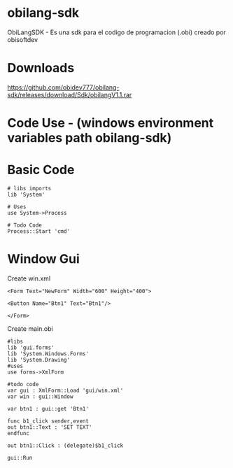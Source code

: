 # obilang-sdk
ObiLangSDK - Es una sdk para el codigo de programacion (.obi) creado por obisoftdev

# Downloads
https://github.com/obidev777/obilang-sdk/releases/download/Sdk/obilangV1.1.rar

# Code Use - (windows environment variables path obilang-sdk)

# Basic Code
```
# libs imports
lib 'System'

# Uses
use System->Process

# Todo Code
Process::Start 'cmd'
```

# Window Gui
Create win.xml
```
<Form Text="NewForm" Width="600" Height="400">

<Button Name="Btn1" Text="Btn1"/>

</Form>
```
Create main.obi
```
#libs
lib 'gui.forms'
lib 'System.Windows.Forms'
lib 'System.Drawing'
#uses
use forms->XmlForm

#todo code
var gui : XmlForm::Load 'gui/win.xml'
var win : gui::Window

var btn1 : gui::get 'Btn1'

func b1_click sender,event
out btn1::Text : 'SET TEXT'
endfunc

out btn1::Click : (delegate)$b1_click

gui::Run
```
